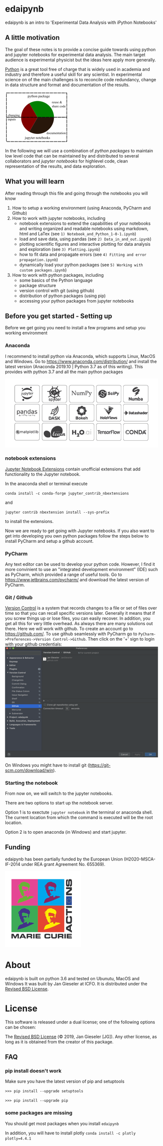 # edaipynb
edaipynb is an intro to 'Experimental Data Analysis with iPython Notebooks'

## A little motivation
The goal of these notes is to provide a concise guide towards using python and jupyter notebooks for experimental data analysis.
The main target audience is experimental physicist but the ideas here apply more generally.

[Python](https://www.python.org/) is a great tool free of charge that is widely used in academia and industry and therefore a useful skill for any scientist.
In experimental science on of the main challenges is to reconcile code redundancy, change in data structure and format and documentation of the results.

![](./images/motivation.png)

In the following we will use a combination of *python packages* to maintain low level code that can be maintained by and distributed to several collaborators and *jupyter notebooks* for highlevel code, clean representation of the results, and data exploration. 
 
## What you will learn
After reading through this file and going through the notebooks you will know
1. How to setup a working environment (using Anaconda, PyCharm and Github)
1. How to work with jupyter notebooks, including
    - notebook extensions to extend the capabilities of your notebooks and writing organized and readable notebooks using markdown, html and LaTex (see `1) Notebook_and_Python_1-0-1.ipynb`)
    - load and save data, using pandas (see `2) Data_in_and_out.ipynb`) 
    - plotting scientific figures and interactive plotting for data analysis and exploration (see `3) Plotting.ipynb`)
    - how to fit data and propagate errors (see `4) Fitting and error propagation.ipynb`)
    - dynamically load your python packages (see `5) Working with custom packages.ipynb`)
1. How to work with python packages, including
    - some basics of the Python language
    - package structure
    - version control with git (using github)
    - distribution of python packages (using pip)
    - accessing your python packages from jupyter notebooks


## Before you get started - Setting up
Before we get going you need to install a few programs and setup you working environment
### Anaconda
I recommend to install python via Anaconda, which supports Linux, MacOS and Windows. Go to https://www.anaconda.com/distribution/ and install the latest version (Anaconda 2019.10 | Python 3.7 as of this writing).
This provides with python 3.7 and all the main python packages

![](./images/distro-01-1.png)


### notebook extensions
[Jupyter Notebook Extensions](https://jupyter-contrib-nbextensions.readthedocs.io/en/latest/) contain unofficial extensions that add functionality to the Jupyter notebook.
<!--`pip install jupyter_contrib_nbextensions && jupyter contrib nbextension install `-->

In the anaconda shell or terminal execute

`conda install -c conda-forge jupyter_contrib_nbextensions`

and
 
`jupyter contrib nbextension install --sys-prefix`

to install the extensions.

Now we are ready to get going with Jupyter notebooks. If you also want to get into developing you own python packages follow the steps below to install PyCharm and setup a github account.
### PyCharm
Any text editor can be used to develop your python code. However, I find it more convinient to use an "integrated development environment" (IDE) such as PyCharm, which provided a range of useful tools. Go to https://www.jetbrains.com/pycharm/ and download the latest version of PyCharm.
### Git / Github
[Version Control](https://git-scm.com/book/en/v2/Getting-Started-About-Version-Control)  is a system that records changes to a file or set of files over time so that you can recall specific versions later. Generally it means that if you screw things up or lose files, you can easily recover. In addition, you get all this for very little overhead.
As always there are many solutions out there. Here we will work with github. To create an account go to https://github.com/. To use github seamlessly with PyCharm go to `PyCharm->Preferences->Version Control->Github`. Then click on the '+' sign to login with your github credentials: ![](./images/PyCharm-Github.png)

On Windows you might have to install git (https://git-scm.com/download/win). 




### Starting the notebook
From now on, we will switch to the jupyter notebooks.

There are two options to start up the notebook server.

Option 1 is to exectute `jupyter notebook` in the terminal or anaconda shell. The current location from which the command is executed will be the root location.

Option 2 is to open anaconda (in Windows) and start jupyter.




## Funding
edaipynb has been partially funded by the European Union (H2020-MSCA-IF-2014 under REA grant Agreement No. 655369).

![](./images/MC.png)

# About
edaipynb is built on python 3.6 and tested on Ubunutu, MacOS and Windows
It was built by Jan Gieseler at ICFO. 
It is distributed under the [Revised BSD License](https://en.wikipedia.org/wiki/BSD_licenses).

# License

This software is released under a dual license; one of the following options can be chosen:

The [Revised BSD License](https://opensource.org/licenses/BSD-2-Clause) (© 2019, Jan Gieseler [JG]).
Any other license, as long as it is obtained from the creator of this package.

## FAQ
### pip install doesn't work
Make sure you have the latest version of pip and setuptools

```>>> pip install --upgrade setuptools```

```>>> pip install --upgrade pip```

### some packages are missing
You should get most packages when you install `edaipynb`

In addition, you will have to install plotly `conda install -c plotly plotly=4.4.1`

